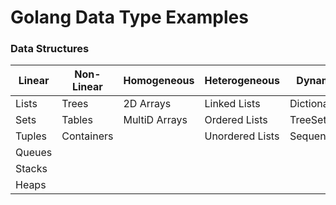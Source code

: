 # Golang Data Type Examples

### Data Structures 

| Linear        | Non-Linear    | Homogeneous   | Heterogeneous  | Dynamic        |
| ------------- | ------------- | ------------- | -------------  | -------------  |
| Lists         | Trees         | 2D Arrays     | Linked Lists   | Dictionaries   |
| Sets          | Tables        | MultiD Arrays | Ordered Lists  | TreeSets       |
| Tuples        | Containers    |               | Unordered Lists| Sequences      |
| Queues        |               |               |                |                |
| Stacks        |               |               |                |                |
| Heaps         |               |               |                |                |

